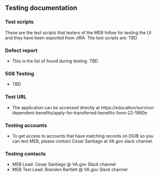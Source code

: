 ## Testing documentation

### Test scripts
These are the test scripts that testers of the MEB follow for testing the UI and they have been exported from JIRA. The test scripts are:
TBD

### Defect report
- This is the list of found during testing.
TBD


### 508 Testing
- TBD

### Test URL
- The application can be accessed directly at https://education/survivor-dependent-benefits/apply-for-transferred-benefits-form-22-1990e

### Testing accounts
- To get access to accounts that have matching records on DGIB so you can test MEB, please contact Cesar Santiago at VA.gov slack channel.

### Testing contacts
- MEB Lead: Cesar Santiago @ VA.gov Slack channel
- MEB Test Lead: Branden Bartlett @ VA.gov Slack channel
